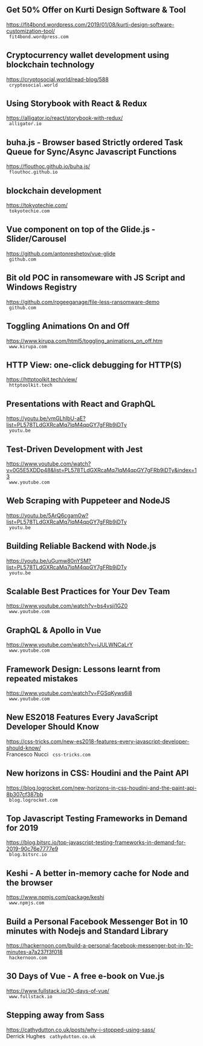 ## Get 50% Offer on Kurti Design Software & Tool  
https://fit4bond.wordpress.com/2019/01/08/kurti-design-software-customization-tool/  
 ` fit4bond.wordpress.com`
  

## Cryptocurrency wallet development using blockchain technology  
https://cryptosocial.world/read-blog/588  
 ` cryptosocial.world`
  

## Using Storybook with React & Redux  
https://alligator.io/react/storybook-with-redux/  
 ` alligator.io`
  

## buha.js - Browser based Strictly ordered Task Queue for Sync/Async Javascript Functions  
https://flouthoc.github.io/buha.js/  
 ` flouthoc.github.io`
  

## blockchain development  
https://tokyotechie.com/  
 ` tokyotechie.com`
  

## Vue component on top of the Glide.js - Slider/Carousel  
https://github.com/antonreshetov/vue-glide  
 ` github.com`
  

## Bit old POC in ransomeware with JS Script and Windows Registry  
https://github.com/rpgeeganage/file-less-ransomware-demo  
 ` github.com`
  

## Toggling Animations On and Off  
https://www.kirupa.com/html5/toggling_animations_on_off.htm  
 ` www.kirupa.com`
  

## HTTP View: one-click debugging for HTTP(S)  
https://httptoolkit.tech/view/  
 ` httptoolkit.tech`
  

## Presentations with React and GraphQL  
https://youtu.be/vmGLhIbU-aE?list=PL578TLdGXRcaMq7lqM4qpGY7gFRb9iDTy  
 ` youtu.be`
  

## Test-Driven Development with Jest  
https://www.youtube.com/watch?v=0G5E5XDDp48&list=PL578TLdGXRcaMq7lqM4qpGY7gFRb9iDTy&index=13  
 ` www.youtube.com`
  

## Web Scraping with Puppeteer and NodeJS  
https://youtu.be/5ArQ6cgam0w?list=PL578TLdGXRcaMq7lqM4qpGY7gFRb9iDTy  
 ` youtu.be`
  

## Building Reliable Backend with Node.js  
https://youtu.be/uGumw80nYSM?list=PL578TLdGXRcaMq7lqM4qpGY7gFRb9iDTy  
 ` youtu.be`
  

## Scalable Best Practices for Your Dev Team  
https://www.youtube.com/watch?v=bs4vsji1GZ0  
 ` www.youtube.com`
  

## GraphQL & Apollo in Vue  
https://www.youtube.com/watch?v=iJULWNCaLrY  
 ` www.youtube.com`
  

## Framework Design: Lessons learnt from repeated mistakes  
https://www.youtube.com/watch?v=FGSqKyws6i8  
 ` www.youtube.com`
  

## New ES2018 Features Every JavaScript Developer Should Know  
https://css-tricks.com/new-es2018-features-every-javascript-developer-should-know/  
Francesco Nucci ` css-tricks.com`
  

## New horizons in CSS: Houdini and the Paint API  
https://blog.logrocket.com/new-horizons-in-css-houdini-and-the-paint-api-8b307cf387bb  
 ` blog.logrocket.com`
  

## Top Javascript Testing Frameworks in Demand for 2019  
https://blog.bitsrc.io/top-javascript-testing-frameworks-in-demand-for-2019-90c76e7777e9  
 ` blog.bitsrc.io`
  

## Keshi - A better in-memory cache for Node and the browser  
https://www.npmjs.com/package/keshi  
 ` www.npmjs.com`
  

## Build a Personal Facebook Messenger Bot in 10 minutes with Nodejs and Standard Library  
https://hackernoon.com/build-a-personal-facebook-messenger-bot-in-10-minutes-a7a237f3f018  
 ` hackernoon.com`
  

## 30 Days of Vue - A free e-book on Vue.js  
https://www.fullstack.io/30-days-of-vue/  
 ` www.fullstack.io`
  

## Stepping away from Sass  
https://cathydutton.co.uk/posts/why-i-stopped-using-sass/  
Derrick Hughes ` cathydutton.co.uk`
  

